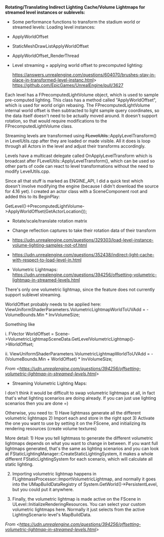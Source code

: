 **Rotating/Translating Indirect Lighting Cache/Volume Lightmaps for streamed level instances or sublevels:**

- Some performance functions to transform the stadium world or streamed levels: Loading level instances:


- ApplyWorldOffset

- StaticMeshDrawListApplyWorldOffset

- ApplyWorldOffset_RenderThread


- Level streaming + applying world offset to precomputed lighting:

  <https://answers.unrealengine.com/questions/604070/brushes-stay-in-place-in-transformed-level-instanc.html>>  
  <https://github.com/EpicGames/UnrealEngine/pull/3627>

Each level has a FPrecomputedLightVolume object, which is used to sample pre-computed lighting. This class has a method called "ApplyWorldOffset", which is used for world origin rebasing. The FPrecomputedLightVolume internal world offset is then subtracted to light sample query coordinates, so the data itself doesn't need to be actually moved around. It doesn't support rotation, so that would require modifications to the FPrecomputedLightVolume class.

Streaming levels are transformed using <s>FLevelUtils</s>::ApplyLevelTransform() in LevelUtils.cpp after they are loaded or made visible. All it does is loop through all Actors in the level and adjust their transforms accordingly.

Levels have a multicast delegate called OnApplyLevelTransform which is broadcast after FLevelUtils::ApplyLevelTransform(), which can be used so other parts of code can react to level transformations without the need to modify LevelUtils.cpp.

Since all that stuff is marked as ENGINE_API, I did a quick test which doesn't involve modifying the engine (because I didn't download the source for 4.16 yet). I created an actor class with a SceneComponent root and added this to its BeginPlay:

GetLevel()->PrecomputedLightVolume->ApplyWorldOffset(GetActorLocation());

- Rotate/scale/translate rotation matrix

- Change reflection captures to take their rotation data of their transform

- <https://udn.unrealengine.com/questions/329303/load-level-instance-volume-lighting-samples-not-of.html>

- <https://udn.unrealengine.com/questions/352438/indirect-light-cache-with-respect-to-load-level-in.html>

- Volumetric Lightmaps: <https://udn.unrealengine.com/questions/394256/offsetting-volumetric-lightmap-in-streamed-levels.html>

There's only one volumetric lightmap, since the feature does not currently support sublevel streaming.

WorldOffset probably needs to be applied here: ViewUniformShaderParameters.VolumetricLightmapWorldToUVAdd = -VolumeBounds.Min \* InvVolumeSize;

Something like

i. FVector WorldOffset = Scene->VolumetricLightmapSceneData.GetLevelVolumetricLightmap()->WorldOffset;

ii. ViewUniformShaderParameters.VolumetricLightmapWorldToUVAdd = -(VolumeBounds.Min + WorldOffset) \* InvVolumeSize;

*From &lt;<https://udn.unrealengine.com/questions/394256/offsetting-volumetric-lightmap-in-streamed-levels.html>>*

- Streaming Volumetric Lighting Maps:

I don't think it would be difficult to swap volumetric lightmaps at all, in fact that's what lighting scenarios are doing already. If you can just use lighting scenarios then you are done =)

Otherwise, you need to: 1) Have lightmass generate all the different volumetric lightmaps 2) Import each and store in the right spot 3) Activate the one you want to use by setting it on the FScene, and initializing its rendering resources (create volume textures)

More detail: 1) How you tell lightmass to generate the different volumetric lightmaps depends on what you want to change in between. If you want full lightmaps generated, that's the same as lighting scenarios and you can look at FStaticLightingManager::CreateStaticLightingSystem, it makes a whole different FStaticLightingSystem for each scenario, which will calculate all static lighting.

2. Importing volumetric lightmap happens in FLightmassProcessor::ImportVolumetricLightmap, and normally it goes into the UMapBuildDataRegistry of System.GetWorld()->PersistentLevel, but you could put it anywhere.

2. Finally, the volumetric lightmap is made active on the FScene in ULevel::InitializeRenderingResources. You can select your custom volumetric lightmaps here. Normally it just selects from the active LightingScenario level's MapBuildData.

*From &lt;<https://udn.unrealengine.com/questions/394256/offsetting-volumetric-lightmap-in-streamed-levels.html>>*
